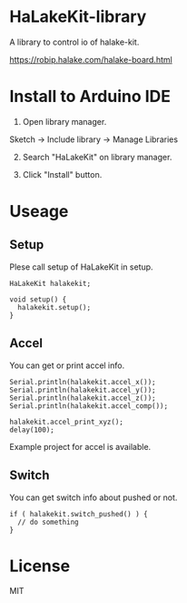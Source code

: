 # HaLakeKit-library
A library to control io of halake-kit.

https://robip.halake.com/halake-board.html

# Install to Arduino IDE

1. Open library manager.

Sketch -> Include library -> Manage Libraries

2. Search "HaLakeKit" on library manager.

3. Click "Install" button.

# Useage

## Setup

Plese call setup of HaLakeKit in setup.

```
HaLakeKit halakekit;

void setup() {
  halakekit.setup();
}
```


## Accel

You can get or print accel info.

```
Serial.println(halakekit.accel_x());
Serial.println(halakekit.accel_y());
Serial.println(halakekit.accel_z());
Serial.println(halakekit.accel_comp());

halakekit.accel_print_xyz();
delay(100);
```

Example project for accel is available.

## Switch

You can get switch info about pushed or not.

```
if ( halakekit.switch_pushed() ) {
  // do something
}
```

# License

MIT
